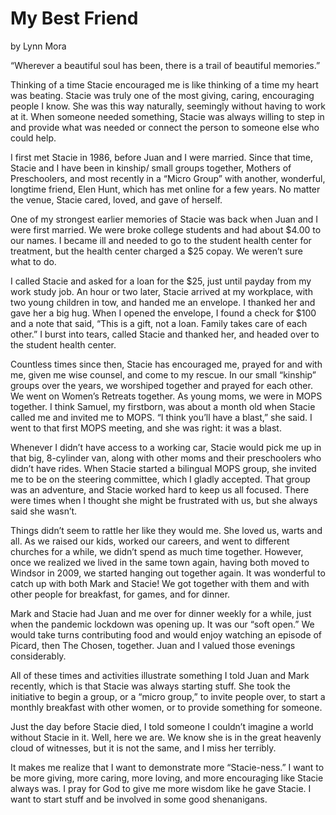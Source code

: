 # My Best Friend

by Lynn Mora

“Wherever a beautiful soul has been, there is a trail of beautiful memories.”

Thinking of a time Stacie encouraged me is like thinking of a time my heart was beating. Stacie was truly one
of the most giving, caring, encouraging people I know. She was this way naturally, seemingly without having
to work at it. When someone needed something, Stacie was always willing to step in and provide what was
needed or connect the person to someone else who could help. 

I first met Stacie in 1986, before Juan and I were
married. Since that time, Stacie and I have been in kinship/ small groups together, Mothers of Preschoolers,
and most recently in a “Micro Group” with another, wonderful, longtime friend, Elen Hunt, which has met
online for a few years. No matter the venue, Stacie cared, loved, and gave of herself.

One of my strongest earlier memories of Stacie was back when Juan and I were first married. We were broke
college students and had about $4.00 to our names. I became ill and needed to go to the student health center
for treatment, but the health center charged a $25 copay. We weren’t sure what to do. 

I called Stacie and asked
for a loan for the $25, just until payday from my work study job. An hour or two later, Stacie arrived at my
workplace, with two young children in tow, and handed me an envelope. I thanked her and gave her a big hug.
When I opened the envelope, I found a check for $100 and a note that said, “This is a gift, not a loan. Family
takes care of each other.” I burst into tears, called Stacie and thanked her, and headed over to the student
health center.

Countless times since then, Stacie has encouraged me, prayed for and with me, given me wise counsel, and
come to my rescue. In our small “kinship” groups over the years, we worshiped together and prayed for each
other. We went on Women’s Retreats together. As young moms, we were in MOPS together. I think Samuel, my
firstborn, was about a month old when Stacie called me and invited me to MOPS. “I think you’ll have a blast,”
she said. I went to that first MOPS meeting, and she was right: it was a blast. 

Whenever I didn’t have access to a
working car, Stacie would pick me up in that big, 8-cylinder van, along with other moms and their
preschoolers who didn’t have rides. When Stacie started a bilingual MOPS group, she invited me to be on the
steering committee, which I gladly accepted. That group was an adventure, and Stacie worked hard to keep us
all focused. There were times when I thought she might be frustrated with us, but she always said she wasn’t.

Things didn’t seem to rattle her like they would me. She loved us, warts and all.
As we raised our kids, worked our careers, and went to different churches for a while, we didn’t spend as much
time together. However, once we realized we lived in the same town again, having both moved to Windsor in
2009, we started hanging out together again. It was wonderful to catch up with both Mark and Stacie! We got
together with them and with other people for breakfast, for games, and for dinner. 

Mark and Stacie had Juan
and me over for dinner weekly for a while, just when the pandemic lockdown was opening up. It was our “soft
open.” We would take turns contributing food and would enjoy watching an episode of Picard, then The
Chosen, together. Juan and I valued those evenings considerably. 

All of these times and activities illustrate
something I told Juan and Mark recently, which is that Stacie was always starting stuff. She took the initiative
to begin a group, or a “micro group,” to invite people over, to start a monthly breakfast with other women, or
to provide something for someone. 

Just the day before Stacie died, I told someone I couldn’t imagine a world
without Stacie in it. Well, here we are. We know she is in the great heavenly cloud of witnesses, but it is not the
same, and I miss her terribly. 

It makes me realize that I want to demonstrate more “Stacie-ness.” I want to be
more giving, more caring, more loving, and more encouraging like Stacie always was. I pray for God to give
me more wisdom like he gave Stacie. I want to start stuff and be involved in some good shenanigans.